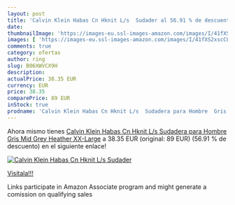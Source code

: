 ```yaml
---
layout: post
title: 'Calvin Klein Habas Cn Hknit L/s  Sudader al 56.91 % de descuento'
date: 
thumbnailImage: 'https://images-eu.ssl-images-amazon.com/images/I/41fXS2xscCL._SL200_.jpg'
images: [ 'https://images-eu.ssl-images-amazon.com/images/I/41fXS2xscCL._SL200_.jpg' ]
comments: true
category: ofertas
author: ring
slug: B06XWVCX9H
description:
actualPrice: 38.35 EUR
currency: EUR
price: 38.35
comparePrice: 89 EUR
inStock: true
prodname: 'Calvin Klein Habas Cn Hknit L/s  Sudadera para Hombre  Gris  Mid Grey Heather  XX-Large'
---
```


Ahora mismo tienes [Calvin Klein Habas Cn Hknit L/s  Sudadera para Hombre  Gris  Mid Grey Heather  XX-Large](https://www.amazon.es/dp/B06XWVCX9H/?tag=tolees-21) a 38.35 EUR (original: 89 EUR) (56.91 %  de descuento) en el siguiente enlace!

[![Calvin Klein Habas Cn Hknit L/s  Sudader](https://images-eu.ssl-images-amazon.com/images/I/41fXS2xscCL._SL200_.jpg)](https://www.amazon.es/dp/B06XWVCX9H/?tag=tolees-21)

[Visítala!!!](https://www.amazon.es/dp/B06XWVCX9H/?tag=tolees-21)

Links participate in Amazon Associate program and might generate a comission on qualifying sales
